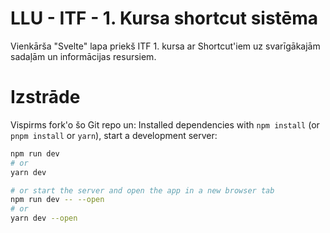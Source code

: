 # LLU - ITF - 1. Kursa shortcut sistēma

Vienkārša "Svelte" lapa priekš ITF 1. kursa ar Shortcut'iem uz svarīgākajām sadaļām un informācijas resursiem.

# Izstrāde

Vispirms fork'o šo Git repo un:
Installed dependencies with `npm install` (or `pnpm install` or `yarn`), start a development server:

```bash
npm run dev
# or
yarn dev

# or start the server and open the app in a new browser tab
npm run dev -- --open
# or
yarn dev --open
```
